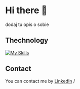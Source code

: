 # Hi there 👋
dodaj tu opis o sobie

## Thechnology
[![My Skills](https://skillicons.dev/icons?i=cs,dotnet,js,html,css,git,github)](https://skillicons.dev)

## Contact

You can contact me by [LinkedIn](https://www.linkedin.com/in/piotrek-dziadkowiec-437692259)
/


